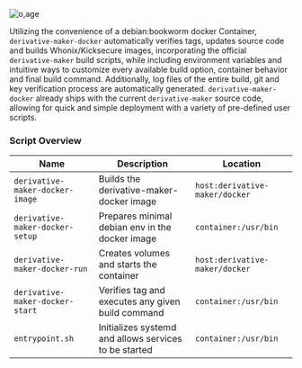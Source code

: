 ![o,age](https://i.postimg.cc/7Zw8684h/prototypes.png)

Utilizing the convenience of a debian:bookworm docker Container, `derivative-maker-docker` automatically verifies tags, updates source code and builds Whonix/Kicksecure images, incorporating the official `derivative-maker` build scripts, while including environment variables and intuitive ways to customize every available build option, container behavior and final build command. Additionally, log files of the entire build, git and key verification process are automatically generated. `derivative-maker-docker` already ships with the current `derivative-maker` source code, allowing for quick and simple deployment with a variety of pre-defined user scripts.

### Script Overview

|  Name                                             | Description              | Location                                                                 
| --------------------------------------------------| -------------------------|------------|
| `derivative-maker-docker-image` | Builds the derivative-maker-docker image | `host:derivative-maker/docker`
| `derivative-maker-docker-setup` | Prepares minimal debian env in the docker image | `container:/usr/bin`
| `derivative-maker-docker-run`| Creates volumes and starts the container | `host:derivative-maker/docker`
| `derivative-maker-docker-start`| Verifies tag and executes any given build command  | `container:/usr/bin`
| `entrypoint.sh` | Initializes systemd and allows services to be started | `container:/usr/bin`
